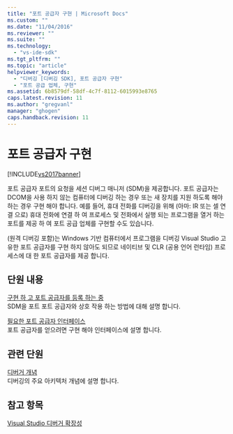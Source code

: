 ```yaml
---
title: "포트 공급자 구현 | Microsoft Docs"
ms.custom: ""
ms.date: "11/04/2016"
ms.reviewer: ""
ms.suite: ""
ms.technology: 
  - "vs-ide-sdk"
ms.tgt_pltfrm: ""
ms.topic: "article"
helpviewer_keywords: 
  - "디버깅 [디버깅 SDK], 포트 공급자 구현"
  - "포트 공급 업체, 구현"
ms.assetid: 6b8579df-58df-4c7f-8112-6015993e8765
caps.latest.revision: 11
ms.author: "gregvanl"
manager: "ghogen"
caps.handback.revision: 11
---
```

# 포트 공급자 구현
[!INCLUDE[vs2017banner](../../code-quality/includes/vs2017banner.md)]

포트 공급자 포트의 요청을 세션 디버그 매니저 \(SDM\)을 제공합니다.  포트 공급자는 DCOM을 사용 하지 않는 컴퓨터에 디버깅 하는 경우 또는 새 장치를 지원 하도록 해야 하는 경우 구현 해야 합니다.  예를 들어, 휴대 전화를 디버깅을 위해 \(아마: IR 또는 셀 연결 으로\) 휴대 전화에 연결 하 여 프로세스 및 전화에서 실행 되는 프로그램을 열거 하는 포트를 제공 하 여 포트 공급 업체를 구현할 수도 있습니다.  
  
 \(원격 디버깅 포함\)는 Windows 기반 컴퓨터에서 프로그램을 디버깅 Visual Studio 고유한 포트 공급자를 구현 하지 않아도 되므로 네이티브 및 CLR \(공용 언어 런타임\) 프로세스에 대 한 포트 공급자를 제공 합니다.  
  
## 단원 내용  
 [구현 하 고 포트 공급자를 등록 하는 중](../../extensibility/debugger/implementing-and-registering-a-port-supplier.md)  
 SDM을 포트 포트 공급자와 상호 작용 하는 방법에 대해 설명 합니다.  
  
 [필요한 포트 공급자 인터페이스](../../extensibility/debugger/required-port-supplier-interfaces.md)  
 포트 공급자를 얻으려면 구현 해야 인터페이스에 설명 합니다.  
  
## 관련 단원  
 [디버거 개념](../../extensibility/debugger/debugger-concepts.md)  
 디버깅의 주요 아키텍처 개념에 설명 합니다.  
  
## 참고 항목  
 [Visual Studio 디버거 확장성](../../extensibility/debugger/visual-studio-debugger-extensibility.md)